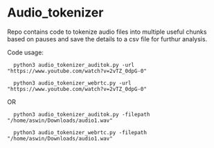 # Audio_tokenizer

Repo contains code to tokenize audio files into multiple useful chunks based on pauses and save the details to a csv file for furthur analysis.

Code usage:

      python3 audio_tokenizer_auditok.py -url "https://www.youtube.com/watch?v=2vTZ_0dpG-0"

      python3 audio_tokenizer_webrtc.py -url "https://www.youtube.com/watch?v=2vTZ_0dpG-0"


OR

      python3 audio_tokenizer_auditok.py -filepath "/home/aswin/Downloads/audio1.wav"

      python3 audio_tokenizer_webrtc.py -filepath "/home/aswin/Downloads/audio1.wav"
